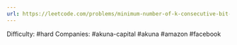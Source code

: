 ```yaml
---
url: https://leetcode.com/problems/minimum-number-of-k-consecutive-bit-flips
---
```


Difficulty: #hard
Companies: #akuna-capital #akuna #amazon #facebook